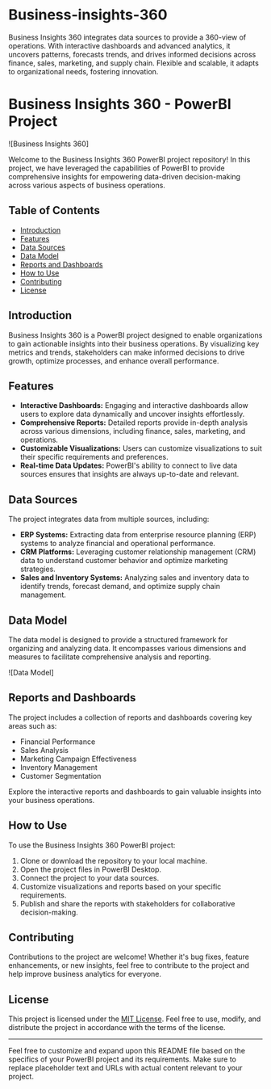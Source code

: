 # Business-insights-360
 Business Insights 360 integrates data sources to provide a 360-view of operations. With interactive dashboards and advanced analytics, it uncovers patterns, forecasts trends, and drives informed decisions across finance, sales, marketing, and supply chain. Flexible and scalable, it adapts to organizational needs, fostering innovation.


# Business Insights 360 - PowerBI Project

![Business Insights 360]

Welcome to the Business Insights 360 PowerBI project repository! In this project, we have leveraged the capabilities of PowerBI to provide comprehensive insights for empowering data-driven decision-making across various aspects of business operations.

## Table of Contents
- [Introduction](#introduction)
- [Features](#features)
- [Data Sources](#data-sources)
- [Data Model](#data-model)
- [Reports and Dashboards](#reports-and-dashboards)
- [How to Use](#how-to-use)
- [Contributing](#contributing)
- [License](#license)

## Introduction
Business Insights 360 is a PowerBI project designed to enable organizations to gain actionable insights into their business operations. By visualizing key metrics and trends, stakeholders can make informed decisions to drive growth, optimize processes, and enhance overall performance.

## Features
- **Interactive Dashboards:** Engaging and interactive dashboards allow users to explore data dynamically and uncover insights effortlessly.
- **Comprehensive Reports:** Detailed reports provide in-depth analysis across various dimensions, including finance, sales, marketing, and operations.
- **Customizable Visualizations:** Users can customize visualizations to suit their specific requirements and preferences.
- **Real-time Data Updates:** PowerBI's ability to connect to live data sources ensures that insights are always up-to-date and relevant.

## Data Sources
The project integrates data from multiple sources, including:
- **ERP Systems:** Extracting data from enterprise resource planning (ERP) systems to analyze financial and operational performance.
- **CRM Platforms:** Leveraging customer relationship management (CRM) data to understand customer behavior and optimize marketing strategies.
- **Sales and Inventory Systems:** Analyzing sales and inventory data to identify trends, forecast demand, and optimize supply chain management.

## Data Model
The data model is designed to provide a structured framework for organizing and analyzing data. It encompasses various dimensions and measures to facilitate comprehensive analysis and reporting.

![Data Model]

## Reports and Dashboards
The project includes a collection of reports and dashboards covering key areas such as:
- Financial Performance
- Sales Analysis
- Marketing Campaign Effectiveness
- Inventory Management
- Customer Segmentation

Explore the interactive reports and dashboards to gain valuable insights into your business operations.

## How to Use
To use the Business Insights 360 PowerBI project:
1. Clone or download the repository to your local machine.
2. Open the project files in PowerBI Desktop.
3. Connect the project to your data sources.
4. Customize visualizations and reports based on your specific requirements.
5. Publish and share the reports with stakeholders for collaborative decision-making.

## Contributing
Contributions to the project are welcome! Whether it's bug fixes, feature enhancements, or new insights, feel free to contribute to the project and help improve business analytics for everyone.

## License
This project is licensed under the [MIT License](insert_license_url_here). Feel free to use, modify, and distribute the project in accordance with the terms of the license.

---

Feel free to customize and expand upon this README file based on the specifics of your PowerBI project and its requirements. Make sure to replace placeholder text and URLs with actual content relevant to your project.
